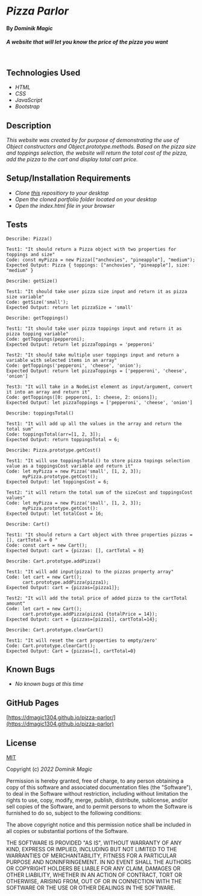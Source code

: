 # _Pizza Parlor_

#### By _**Dominik Magic**_

#### _A website that will let you know the price of the pizza you want_<p>&nbsp;</p>  

## Technologies Used

* _HTML_
* _CSS_
* _JavaScript_
* _Bootstrap_

## Description

_This website was created by for purpose of demonstrating the use of Object constructors and Object.prototype.methods. Based on the pizza size and toppings selection, the website will return the total cost of the pizza, add the pizza to the cart and display total cart price._

## Setup/Installation Requirements

* _Clone [this](https://github.com/dmagic1304/pizza-parlor) repositiory to your desktop_
* _Open the cloned portfolio folder located on your desktop_
* _Open the index.html file in your browser_

## Tests

```
Describe: Pizza()

Test1: "It should return a Pizza object with two properties for toppings and size"
Code: const myPizza = new Pizza(["anchovies", "pineapple"], "medium");
Expected Output: Pizza { toppings: ["anchovies", "pineapple"], size: "medium" }

Describe: getSize()

Test1: "It should take user pizza size input and return it as pizza size variable"
Code: getSize('small');
Expected Output: return let pizzaSize = 'small'

Describe: getToppings()

Test1: "It should take user pizza toppings input and return it as pizza topping variable"
Code: getToppings(pepperoni);
Expected Output: return let pizzaToppings = 'pepperoni'

Test2: "It should take multiple user toppings input and return a variable with selected items in an array"
Code: getToppings('pepperoni', 'cheese', 'onion');
Expected Output: return let pizzaToppings = ['pepperoni', 'cheese', 'onion']

Test3: "It will take in a NodeList element as input/argument, convert it into an array and return it"
Code: getToppings([0: pepperoni, 1: cheese, 2: onions]);
Expected Output: let pizzaToppings = ['pepperoni', 'cheese', 'onion']

Describe: toppingsTotal()

Test1: "It will add up all the values in the array and return the total sum"
Code: toppingsTotal(arr=[1, 2, 3]);
Expected Output: return toppingsTotal = 6;

Describe: Pizza.prototype.getCost()

Test1: "It will use toppingsTotal() to store pizza topings selection value as a toppingsCost variable and return it"
Code: let myPizza = new Pizza('small', [1, 2, 3]); 
      myPizza.prototype.getCost();
Expected Output: let toppingsCost = 6;

Test2: "it will return the total sum of the sizeCost and toppingsCost values"
Code: let myPizza = new Pizza('small', [1, 2, 3]);
      myPizza.prototype.getCost():
Expected Output: let totalCost = 16;

Describe: Cart()

Test1: "It should return a Cart object with three properties pizzas = [], cartTotal = 0 "
Code: const cart = new Cart();
Expected Output: cart = {pizzas: [], cartTotal = 0}

Describe: Cart.prototype.addPizza()

Test1: "It will add input(pizza) to the pizzas property array"
Code: let cart = new Cart();
      cart.prototype.addPizza(pizza1);
Expected Output: cart = {pizzas=[pizza1]};

Test2: "It will add the total price of added pizza to the cartTotal amount"
Code: let cart = new Cart(); 
      cart.prototype.addPizza(pizza1 {totalPrice = 14});
Expected Output: cart = {pizzas=[pizza1], cartTotal=14};

Describe: Cart.prototype.clearCart()

Test1: "It will reset the cart properties to empty/zero'
Code: Cart.prototype.clearCart();
Expected Output: Cart = {pizzas=[], cartTotal=0}
```

## Known Bugs

* _No known bugs at this time_

## GitHub Pages

[https://dmagic1304.github.io/pizza-parlor/](https://dmagic1304.github.io/pizza-parlor)

## License

[MIT](https://choosealicense.com/licenses/mit/)

Copyright (c) _2022_ _Dominik Magic_

Permission is hereby granted, free of charge, to any person obtaining a copy
of this software and associated documentation files (the "Software"), to deal
in the Software without restriction, including without limitation the rights
to use, copy, modify, merge, publish, distribute, sublicense, and/or sell
copies of the Software, and to permit persons to whom the Software is
furnished to do so, subject to the following conditions:

The above copyright notice and this permission notice shall be included in all
copies or substantial portions of the Software.

THE SOFTWARE IS PROVIDED "AS IS", WITHOUT WARRANTY OF ANY KIND, EXPRESS OR
IMPLIED, INCLUDING BUT NOT LIMITED TO THE WARRANTIES OF MERCHANTABILITY,
FITNESS FOR A PARTICULAR PURPOSE AND NONINFRINGEMENT. IN NO EVENT SHALL THE
AUTHORS OR COPYRIGHT HOLDERS BE LIABLE FOR ANY CLAIM, DAMAGES OR OTHER
LIABILITY, WHETHER IN AN ACTION OF CONTRACT, TORT OR OTHERWISE, ARISING FROM,
OUT OF OR IN CONNECTION WITH THE SOFTWARE OR THE USE OR OTHER DEALINGS IN THE
SOFTWARE.